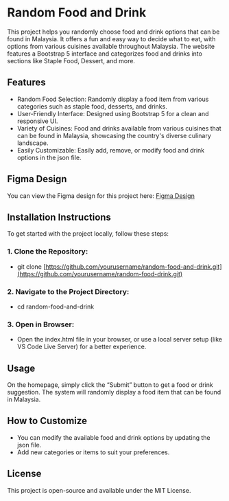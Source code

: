 # Random Food and Drink
This project helps you randomly choose food and drink options that can be found in Malaysia. It offers a fun and easy way to decide what to eat, with options from various cuisines available throughout Malaysia. 
The website features a Bootstrap 5 interface and categorizes food and drinks into sections like Staple Food, Dessert, and more.

## Features
- Random Food Selection: Randomly display a food item from various categories such as staple food, desserts, and drinks.
- User-Friendly Interface: Designed using Bootstrap 5 for a clean and responsive UI.
- Variety of Cuisines: Food and drinks available from various cuisines that can be found in Malaysia, showcasing the country's diverse culinary landscape.
- Easily Customizable: Easily add, remove, or modify food and drink options in the json file.

## Figma Design
You can view the Figma design for this project here: [Figma Design](https://www.figma.com/design/PIxU8yAMytqeZJdLrmNsux/random_select_fooddrink?node-id=0-1&t=YlRizA0ccQr7CNrP-1)

## Installation Instructions
To get started with the project locally, follow these steps:

### 1. Clone the Repository:
- git clone [https://github.com/yourusername/random-food-and-drink.git](https://github.com/yourusername/random-food-drink.git)

### 2. Navigate to the Project Directory:
- cd random-food-and-drink

### 3. Open in Browser: 
- Open the index.html file in your browser, or use a local server setup (like VS Code Live Server) for a better experience.

## Usage
On the homepage, simply click the “Submit” button to get a food or drink suggestion.
The system will randomly display a food item that can be found in Malaysia.

## How to Customize
- You can modify the available food and drink options by updating the json file.
- Add new categories or items to suit your preferences.

## License
This project is open-source and available under the MIT License.
